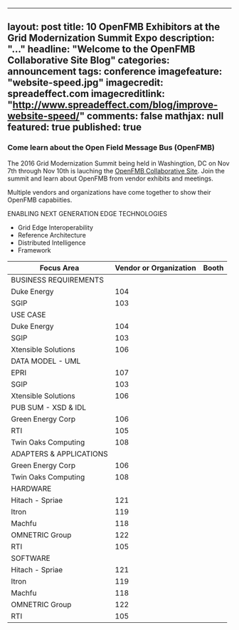 
---
layout: post
title: 10 OpenFMB Exhibitors at the Grid Modernization Summit Expo
description: "..."
headline: "Welcome to the OpenFMB Collaborative Site Blog"
categories: announcement
tags: conference
imagefeature: "website-speed.jpg"
imagecredit: spreadeffect.com
imagecreditlink: "http://www.spreadeffect.com/blog/improve-website-speed/"
comments: false
mathjax: null
featured: true
published: true
---

### Come learn about the Open Field Message Bus (OpenFMB)

The 2016 Grid Modernization Summit being held in Washingtion, DC on Nov 7th through Nov 10th is lauching the [OpenFMB Collaborative Site](https://openfmb.github.io).  Join the summit and learn about OpenFMB from vendor exhibits and meetings.   

Multiple vendors and organizations have come together to show their OpenFMB capabiities.

ENABLING NEXT GENERATION EDGE TECHNOLOGIES
+ Grid Edge Interoperability
+ Reference Architecture
+ Distributed Intelligence
+ Framework


Focus Area  |  Vendor or Organization | Booth
----------------------- | --------------------------|-----------------------------
BUSINESS REQUIREMENTS  | |
 | Duke Energy | 104
 | SGIP | 103
USE CASE | |
  | Duke Energy | 104
  | SGIP | 103
  | Xtensible Solutions | 106
DATA MODEL - UML | | 
 | EPRI | 107
 | SGIP | 103
 | Xtensible Solutions | 106
PUB SUM - XSD & IDL | | 
 | Green Energy Corp | 106
 | RTI | 105
 | Twin Oaks Computing | 108
ADAPTERS & APPLICATIONS | | 
 | Green Energy Corp | 106
 | Twin Oaks Computing | 108
HARDWARE | |
 | Hitach - Spriae | 121
 | Itron | 119
 | Machfu | 118
 | OMNETRIC Group | 122
 | RTI | 105
SOFTWARE | | 
 | Hitach - Spriae | 121
 | Itron | 119
 | Machfu | 118
 | OMNETRIC Group | 122
 | RTI | 105
 
